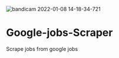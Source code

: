 ![bandicam 2022-01-08 14-18-34-721](https://user-images.githubusercontent.com/96170584/148645921-f9706aab-9006-4a10-a214-6cb98b1b01b9.gif)
# Google-jobs-Scraper
Scrape jobs from google jobs
